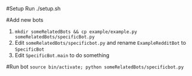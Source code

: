 #Setup
Run ./setup.sh

#Add new bots
1. `mkdir someRelatedBots && cp example/example.py someRelatedBots/specificBot.py`
1. Edit `someRelatedBots/specificbot.py` and rename `ExampleRedditBot` to `SpecificBot`
1. Edit `SpecificBot.main` to do something

#Run bot
`source bin/activate; python someRelatedBots/specificbot.py`
